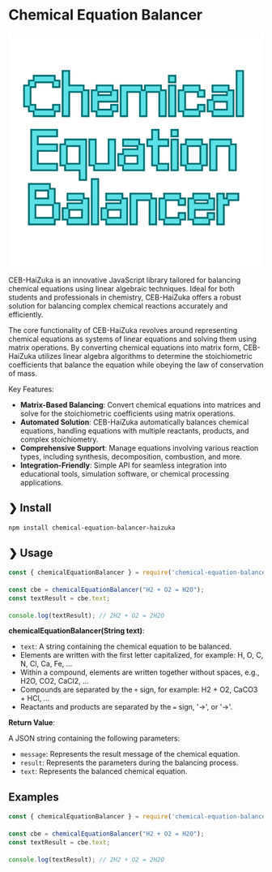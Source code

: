 # Chemical Equation Balancer

<p align="center"> <img src="./assets/bce-bg.png" alt="bg" /> </p>

CEB-HaiZuka is an innovative JavaScript library tailored for balancing chemical equations using linear algebraic techniques. Ideal for both students and professionals in chemistry, CEB-HaiZuka offers a robust solution for balancing complex chemical reactions accurately and efficiently.

The core functionality of CEB-HaiZuka revolves around representing chemical equations as systems of linear equations and solving them using matrix operations. By converting chemical equations into matrix form, CEB-HaiZuka utilizes linear algebra algorithms to determine the stoichiometric coefficients that balance the equation while obeying the law of conservation of mass.

Key Features:

- **Matrix-Based Balancing**: Convert chemical equations into matrices and solve for the stoichiometric coefficients using matrix operations.
- **Automated Solution**: CEB-HaiZuka automatically balances chemical equations, handling equations with multiple reactants, products, and complex stoichiometry.
- **Comprehensive Support**: Manage equations involving various reaction types, including synthesis, decomposition, combustion, and more.
- **Integration-Friendly**: Simple API for seamless integration into educational tools, simulation software, or chemical processing applications.


## ❯ Install

```bash
npm install chemical-equation-balancer-haizuka
```

## ❯ Usage

```javascript
const { chemicalEquationBalancer } = require('chemical-equation-balancer-haizuka');

const cbe = chemicalEquationBalancer("H2 + O2 = H2O");
const textResult = cbe.text;

console.log(textResult); // 2H2 + O2 = 2H2O

```

**chemicalEquationBalancer(String text)**:
- `text`: A string containing the chemical equation to be balanced.
- Elements are written with the first letter capitalized, for example: H, O, C, N, Cl, Ca, Fe, ...
- Within a compound, elements are written together without spaces, e.g., H2O, CO2, CaCl2, ...
- Compounds are separated by the `+` sign, for example: H2 + O2, CaCO3 + HCl, ...
- Reactants and products are separated by the `=` sign, '->', or '→'.

**Return Value**:

A JSON string containing the following parameters:

- `message`: Represents the result message of the chemical equation.
- `result`: Represents the parameters during the balancing process.
- `text`: Represents the balanced chemical equation.
## Examples

```javascript
const { chemicalEquationBalancer } = require('chemical-equation-balancer-haizuka');

const cbe = chemicalEquationBalancer("H2 + O2 = H2O");
const textResult = cbe.text;

console.log(textResult); // 2H2 + O2 = 2H2O

```